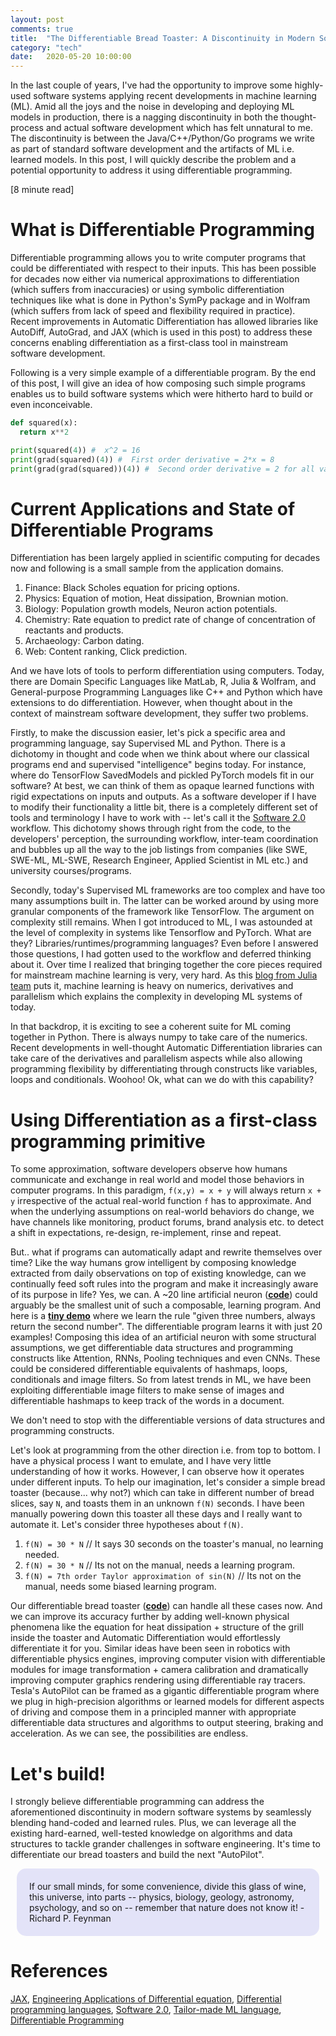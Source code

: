 ```yaml
---
layout: post
comments: true
title:  "The Differentiable Bread Toaster: A Discontinuity in Modern Software Systems"
category: "tech"
date:   2020-05-20 10:00:00
---
```


In the last couple of years, I've had the opportunity to improve some highly-used software systems applying recent developments in machine learning (ML). Amid all the joys and the noise in developing and deploying ML models in production, there is a nagging discontinuity in both the thought-process and actual software development which has felt unnatural to me. The discontinuity is between the Java/C++/Python/Go programs we write as part of standard software development and the artifacts of ML i.e. learned models. In this post, I will quickly describe the problem and a potential opportunity to address it using differentiable programming.

[8 minute read]

# What is Differentiable Programming

Differentiable programming allows you to write computer programs that could be differentiated with respect to their inputs. This has been possible for decades now either via numerical approximations to differentiation (which suffers from inaccuracies) or using symbolic differentiation techniques like what is done in Python's SymPy package and in Wolfram (which suffers from lack of speed and flexibility required in practice). Recent improvements in Automatic Differentiation has allowed libraries like AutoDiff, AutoGrad, and JAX (which is used in this post) to address these concerns enabling differentiation as a first-class tool in mainstream software development.

Following is a very simple example of a differentiable program. By the end of this post, I will give an idea of how composing such simple programs enables us to build software systems which were hitherto hard to build or even inconceivable.

```python
def squared(x):
  return x**2

print(squared(4)) #  x^2 = 16
print(grad(squared)(4)) #  First order derivative = 2*x = 8
print(grad(grad(squared))(4)) #  Second order derivative = 2 for all values of x.
```

# Current Applications and State of Differentiable Programs

Differentiation has been largely applied in scientific computing for decades now and following is a small sample from the application domains.
1. Finance: Black Scholes equation for pricing options.
2. Physics: Equation of motion, Heat dissipation, Brownian motion.
3. Biology: Population growth models, Neuron action potentials.
4. Chemistry: Rate equation to predict rate of change of concentration of reactants and products.
5. Archaeology: Carbon dating.
6. Web: Content ranking, Click prediction.

And we have lots of tools to perform differentiation using computers. Today, there are Domain Specific Languages like MatLab, R, Julia & Wolfram, and General-purpose Programming Languages like C++ and Python which have extensions to do differentiation. However, when thought about in the context of mainstream software development, they suffer two problems.

Firstly, to make the discussion easier, let's pick a specific area and programming language, say Supervised ML and Python. There is a dichotomy in thought and code when we think about where our classical programs end and supervised "intelligence" begins today. For instance, where do TensorFlow SavedModels and pickled PyTorch models fit in our software? At best, we can think of them as opaque learned functions with rigid expectations on inputs and outputs. As a software developer if I have to modify their functionality a little bit, there is a completely different set of tools and terminology I have to work with -- let's call it the <a href="https://medium.com/@karpathy/software-2-0-a64152b37c35" target="_blank">Software 2.0</a> workflow. This dichotomy shows through right from the code, to the developers' perception, the surrounding workflow, inter-team coordination and bubbles up all the way to the job listings from companies (like SWE, SWE-ML, ML-SWE, Research Engineer, Applied Scientist in ML etc.) and university courses/programs.

Secondly, today's Supervised ML frameworks are too complex and have too many assumptions built in. The latter can be worked around by using more granular components of the framework like TensorFlow. The argument on complexity still remains. When I got introduced to ML, I was astounded at the level of complexity in systems like Tensorflow and PyTorch. What are they? Libraries/runtimes/programming languages? Even before I answered those questions, I had gotten used to the workflow and deferred thinking about it. Over time I realized that bringing together the core pieces required for mainstream machine learning is very, very hard. As this <a href="https://julialang.org/blog/2017/12/ml-pl/" target="_blank">blog from Julia team</a> puts it, machine learning is heavy on numerics, derivatives and parallelism which explains the complexity in developing ML systems of today.

In that backdrop, it is exciting to see a coherent suite for ML coming together in Python. There is always numpy to take care of the numerics. Recent developments in well-thought Automatic Differentiation libraries can take care of the derivatives and parallelism aspects while also allowing programming flexibility by differentiating through constructs like variables, loops and conditionals. Woohoo! Ok, what can we do with this capability?

# Using Differentiation as a first-class programming primitive

To some approximation, software developers observe how humans communicate and exchange in real world and model those behaviors in computer programs. In this paradigm, `f(x,y) = x + y` will always return `x + y` irrespective of the actual real-world function `f` has to approximate. And when the underlying assumptions on real-world behaviors do change, we have channels like monitoring, product forums, brand analysis etc. to detect a shift in expectations, re-design, re-implement, rinse and repeat.

But.. what if programs can automatically adapt and rewrite themselves over time? Like the way humans grow intelligent by composing knowledge extracted from daily observations on top of existing knowledge, can we continually feed soft rules into the program and make it increasingly aware of its purpose in life? Yes, we can. A ~20 line artificial neuron (**<a href="https://github.com/narendran/differentiable-programming/tree/master/jaxnn" target="_blank">code</a>**) could arguably be the smallest unit of such a composable, learning program. And here is a **<a href="https://github.com/narendran/differentiable-programming/blob/master/jaxnn/jaxnn_test.py#L57" target="_blank">tiny demo</a>** where we learn the rule "given three numbers, always return the second number". The differentiable program learns it with just 20 examples! Composing this idea of an artificial neuron with some structural assumptions, we get differentiable data structures and programming constructs like Attention, RNNs, Pooling techniques and even CNNs. These could be considered differentiable equivalents of hashmaps, loops, conditionals and image filters. So from latest trends in ML, we have been exploiting differentiable image filters to make sense of images and differentiable hashmaps to keep track of the words in a document.

We don't need to stop with the differentiable versions of data structures and programming constructs.

Let's look at programming from the other direction i.e. from top to bottom. I have a physical process I want to emulate, and I have very little understanding of how it works. However, I can observe how it operates under different inputs. To help our imagination, let's consider a simple bread toaster (because... why not?) which can take in different number of bread slices, say `N`, and toasts them in an unknown `f(N)` seconds. I have been manually powering down this toaster all these days and I really want to automate it. Let's consider three hypotheses about `f(N)`.
1. `f(N) = 30 * N` // It says 30 seconds on the toaster's manual, no learning needed.
2. `f(N) = 30 * N` // Its not on the manual, needs a learning program.
3. `f(N) = 7th order Taylor approximation of sin(N)` // Its not on the manual, needs some biased learning program.

Our differentiable bread toaster (**<a href="https://github.com/narendran/differentiable-programming/blob/master/bread_toaster" target="_blank">code</a>**) can handle all these cases now. And we can improve its accuracy further by adding well-known physical phenomena like the equation for heat dissipation + structure of the grill inside the toaster and Automatic Differentiation would effortlessly differentiate it for you. Similar ideas have been seen in robotics with differentiable physics engines, improving computer vision with differentiable modules for image transformation + camera calibration and dramatically improving computer graphics rendering using differentiable ray tracers. Tesla's AutoPilot can be framed as a gigantic differentiable program where we plug in high-precision algorithms or learned models for different aspects of driving and compose them in a principled manner with appropriate differentiable data structures and algorithms to output steering, braking and acceleration. As we can see, the possibilities are endless.

# Let's build!

I strongly believe differentiable programming can address the aforementioned discontinuity in modern software systems by seamlessly blending hand-coded and learned rules. Plus, we can leverage all the existing hard-earned, well-tested knowledge on algorithms and data structures to tackle grander challenges in software engineering. It's time to differentiate our bread toasters and build the next "AutoPilot".

<div style="background-color:rgba(0, 0, 200, 0.1); vertical-align: middle; padding:20px; margin: 10px; border-radius: 15px;">
  If our small minds, for some convenience, divide this glass of wine, this universe, into parts -- physics, biology, geology, astronomy, psychology, and so on -- remember that nature does not know it!
  - Richard P. Feynman
</div>

# References

[JAX](https://github.com/google/jax), [Engineering Applications of Differential equation](https://www.ijaiem.org/Volume6Issue7/IJAIEM-2017-07-13-30.pdf), [Differential programming languages](https://pages.cpsc.ucalgary.ca/~robin/FMCS/FMCS2019/slides/GordonPlotkin-FMCS2019.pdf), [Software 2.0](https://medium.com/@karpathy/software-2-0-a64152b37c35), [Tailor-made ML language](https://julialang.org/blog/2017/12/ml-pl/#what_might_a_tailor-made_ml_language_look_like), [Differentiable Programming](https://fluxml.ai/2019/02/07/what-is-differentiable-programming.html)

